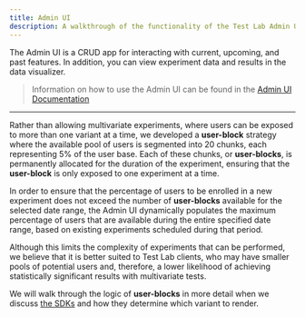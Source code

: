 ```yaml
---
title: Admin UI
description: A walkthrough of the functionality of the Test Lab Admin UI.
---
```


The Admin UI is a CRUD app for interacting with current, upcoming, and past features. In addition, you can view experiment data and results in the data visualizer.

> Information on how to use the Admin UI can be found in the [Admin UI Documentation](/docs/ui-docs)

---

Rather than allowing multivariate experiments, where users can be exposed to more than one variant at a time, we developed a **user-block** strategy where the available pool of users is segmented into 20 chunks, each representing 5% of the user base. Each of these chunks, or **user-blocks**, is permanently allocated for the duration of the experiment, ensuring that the **user-block** is only exposed to one experiment at a time.

In order to ensure that the percentage of users to be enrolled in a new experiment does not exceed the number of **user-blocks** available for the selected date range, the Admin UI dynamically populates the maximum percentage of users that are available during the entire specified date range, based on existing experiments scheduled during that period.

Although this limits the complexity of experiments that can be performed, we believe that it is better suited to Test Lab clients, who may have smaller pools of potential users and, therefore, a lower likelihood of achieving statistically significant results with multivariate tests.

We will walk through the logic of **user-blocks** in more detail when we discuss [the SDKs](/docs/sdk#user-blocks) and how they determine which variant to render.
